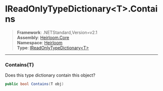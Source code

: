 # IReadOnlyTypeDictionary\<T>.Contains

> **Framework**: .NETStandard,Version=v2.1  
> **Assembly**: [Heirloom.Core][0]  
> **Namespace**: [Heirloom][0]  
> **Type**: [IReadOnlyTypeDictionary\<T>][1]  

--------------------------------------------------------------------------------

### Contains(T)

Does this type dictionary contain this object?

```cs
public bool Contains(T obj)
```

[0]: ..\Heirloom.Core.md
[1]: Heirloom.IReadOnlyTypeDictionary[T].md
